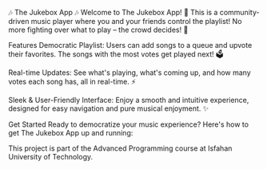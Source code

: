 🎶 The Jukebox App 🎶
Welcome to The Jukebox App! 🎉 This is a community-driven music player where you and your friends control the playlist! No more fighting over what to play – the crowd decides! 🚀

Features
Democratic Playlist: Users can add songs to a queue and upvote their favorites. The songs with the most votes get played next! 🗳️

Real-time Updates: See what's playing, what's coming up, and how many votes each song has, all in real-time. ⚡

Sleek & User-Friendly Interface: Enjoy a smooth and intuitive experience, designed for easy navigation and pure musical enjoyment. ✨

Get Started
Ready to democratize your music experience? Here's how to get The Jukebox App up and running:


This project is part of the Advanced Programming course at Isfahan University of Technology.
